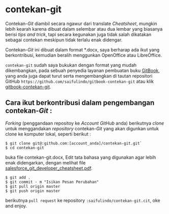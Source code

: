 contekan-git
============

Contekan-*Git* diambil secara ngawur dari translate *Cheatsheet*, mungkin lebih kearah karena dibuat dalam selembar atau dua lembar yang biasanya berisi *tips and trick*, tapi secara kegunakan juga tidak salah dikatakan sebagai contekan meskipun tidak terlalu enak didengar.

Contekan-*Git* ini dibuat dalam format *.docx, saya berharap ada ikut yang berkontribusi, kemudian beralih menggunkan OpenOffice atau LibreOffice.

`contekan-git` sudah saya bukukan dengan format yang mudah dikembangkan, pada sebuah penyedia layanan pembuatan buku [GitBook](https://www.gitbook.com/), yang anda juga dapat turut serta mengembangkan di tautan repositori GitHub `https://github.com/saifulindo/gitbook-contekan-git` atau klik [gitbook-contekan-git](https://github.com/saifulindo/gitbook-contekan-git).

Cara ikut berkontribusi dalam pengembangan contekan-*Git* :
----------------------

*Forking* (penggandaan repositoy ke *Account GitHub* anda) berikutnya *clone* untuk menggandakan *repository* contekan-*Git* yang akan digunkan untuk clone ke komputer lokal, seperti berikut :
```
$ git clone git@:github.com:[account_anda]/contekan-git.git`
$ cd contekan-git
```
buka file contekan-git.docx, Edit tata bahasa yang digunakan agar lebih enak didengarkan, dengan melihat file [salesforce_git_developer_cheatsheet.pdf][s].

```
$ git add .
$ git commit - m "Isikan Pesan Perubahan"
$ git pull origin master
$ git push origin master
```
berikutnya `pull request` ke repository `:saifulindo/contekan-git.cit`, oke and enjoy.

[s]:https://github.com/saifulindo/contekan-git/blob/master/salesforce_git_developer_cheatsheet.pdf

